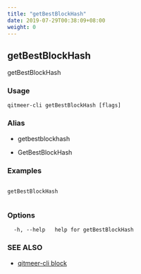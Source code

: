 ```yaml
---
title: "getBestBlockHash"
date: 2019-07-29T00:38:09+08:00
weight: 0
---
```


## getBestBlockHash

getBestBlockHash

### Usage

```
qitmeer-cli getBestBlockHash [flags]
```



### Alias

- getbestblockhash

- GetBestBlockHash

### Examples

```

getBestBlockHash 
	
```

### Options

```
  -h, --help   help for getBestBlockHash
```

### SEE ALSO

* [qitmeer-cli block](/en/reference/qitmeer-cli/block/)	 

